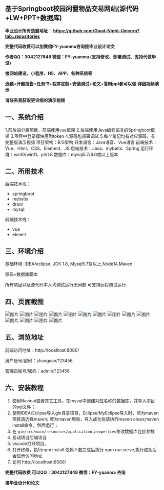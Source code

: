 ## 基于Springboot校园闲置物品交易网站(源代码+LW+PPT+数据库)
**毕业设计所有选题地址： https://github.com/Good-Night-Unicorn?tab=repositories**

**完整代码收费可以加微信FY-yuanma咨询接毕业设计论文**

**作者QQ：3042127848 微信：FY-yuanma (支持修改、部署调试、支持代做毕设)**

**接网站建设、小程序、H5、APP、各种系统等**

**选题+开题报告+任务书+程序定制+安装调试+论文+答辩ppt都可以做**
**详细视频演示**

**请联系我获取更详细的演示视频**

## 一、系统介绍

1.前后端分离项目，前端使用vue框架
2.后端使用Java编程语言的Springboot框架
3.项目中登录模块用到token
4.源码包部署调试
5.每个笔记均有对应源码，有完整版演示视频
项目架构：B/S架构
开发语言：Java语音、Vue语言
前端技术：Vue、Html、CSS、Element、JS
后端技术：Java、mybatis、Spring
运行环境：win10/win11、jdk1.8
数据库：mysql5.7/8.0或以上版本

## 二、所用技术

后端技术栈：

- springboot
- mybatis
- druid
- mysql

前端技术栈：

- vue
- elment



## 三、环境介绍

基础环境 :IDEA/eclipse, JDK 1.8, Mysql5.7及以上,Node14,Maven

源码+数据库脚本

所有项目以及源代码本人均调试运行无问题 可支持远程调试运行

## 四、页面截图
![图片](https://github.com/user-attachments/assets/9338a6f9-a1e1-4006-92f9-5a992ffec40e)
![图片](https://github.com/user-attachments/assets/4ac20421-1b64-4469-807c-891fe7ede60e)
![图片](https://github.com/user-attachments/assets/59bbe13c-7da9-4525-a250-77112c561b64)
![图片](https://github.com/user-attachments/assets/52e44e1c-1af0-423b-a829-1a833722487b)
![图片](https://github.com/user-attachments/assets/39badc5e-b9c3-4179-8af0-aa145764ec36)
![图片](https://github.com/user-attachments/assets/2c786f6c-acb0-4bea-abe5-196ceb78e88f)
![图片](https://github.com/user-attachments/assets/9775a943-0b4b-40c0-98fe-5f99a5566de6)
![图片](https://github.com/user-attachments/assets/9f332b3a-243e-4847-a359-f91e66fceb60)
![图片](https://github.com/user-attachments/assets/cef967fc-405c-4f70-b94e-c2a8eb51dc8b)
![图片](https://github.com/user-attachments/assets/65accf31-110c-4a7d-a9ec-915121657b85)
![图片](https://github.com/user-attachments/assets/d1dbe4fd-765a-4e4e-8a94-6124b06ee010)
![图片](https://github.com/user-attachments/assets/16b50d81-0461-4759-bc38-78fb26e72d9c)
![图片](https://github.com/user-attachments/assets/4e5f6602-fcbe-4d4b-a092-cf9b2c224c44)
![图片](https://github.com/user-attachments/assets/3abbe881-873a-4c63-bac8-de6702b538dd)



## 五、浏览地址

前端访问地址：http://localhost:8080/

用户账号/密码：zhangsan/123456

管理员账号/密码：admin/123456  

## 六、安装教程

1. 使用Navicat或者其它工具，在mysql中创建对应名称的数据库，并导入项目的sql文件；
2. 使用IDEA/Eclipse导入gin目录项目，Eclipse/MyEclipse导入时，若为maven项目请选择maven;
   若为maven项目，导入成功后请执行maven clean;maven install命令，然后运行；
3. 在 `gin/src/main/resources/application.properties`修改数据库连接参数
4. 启动项目后端项目 
5. vscode打开项目，
6. 打开终端，执行npm install 依赖下载完成后执行 npm run serve,执行成功后会显示访问地址
7. 访问  http://localhost:8080/

**完整代码收费  可以QQ：3042127848 微信：FY-yuanma 咨询**

**接毕业设计和论文**

